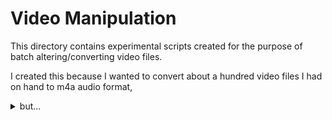 # Video Manipulation

This directory contains experimental scripts created for the purpose of batch altering/converting video files.

I created this because I wanted to convert about a hundred video files I had on hand to m4a audio format, <details>
<summary>but...</summary>


![why1](../../img/vid_manip/monthly%20sub.PNG)

![why1](../../img/vid_manip/one%20day%20trial.PNG)

![Fine, I'll do it myself](../../img/thanos_fine_ill_do_it_myself.png)
</details>

